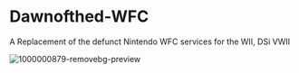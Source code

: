 # Dawnofthed-WFC
A Replacement of the defunct Nintendo WFC services for the WII, DSi VWII

![1000000879-removebg-preview](https://github.com/user-attachments/assets/81341ed4-3f2f-4e76-8686-f31b81af3810)
